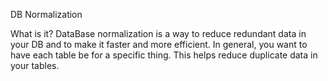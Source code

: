 DB Normalization

What is it? DataBase normalization is a way to reduce redundant data in your DB and to make it faster and more efficient. 
In general, you want to have each table be for a specific thing. This helps reduce duplicate data in your tables. 
